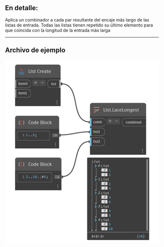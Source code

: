 ## En detalle:
Aplica un combinador a cada par resultante del encaje más largo de las listas de entrada. Todas las listas tienen repetido su último elemento para que coincida con la longitud de la entrada más larga
___
## Archivo de ejemplo

![LaceLongest](./CoreNodeModels.HigherOrder.LaceLongest_img.jpg)


